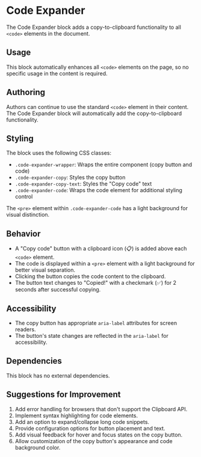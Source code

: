# Code Expander

The Code Expander block adds a copy-to-clipboard functionality to all `<code>` elements in the document.

## Usage

This block automatically enhances all `<code>` elements on the page, so no specific usage in the content is required.

## Authoring

Authors can continue to use the standard `<code>` element in their content. The Code Expander block will automatically add the copy-to-clipboard functionality.

## Styling

The block uses the following CSS classes:

- `.code-expander-wrapper`: Wraps the entire component (copy button and code)
- `.code-expander-copy`: Styles the copy button
- `.code-expander-copy-text`: Styles the "Copy code" text
- `.code-expander-code`: Wraps the code element for additional styling control

The `<pre>` element within `.code-expander-code` has a light background for visual distinction.

## Behavior

- A "Copy code" button with a clipboard icon (📋) is added above each `<code>` element.
- The code is displayed within a `<pre>` element with a light background for better visual separation.
- Clicking the button copies the code content to the clipboard.
- The button text changes to "Copied!" with a checkmark (✅) for 2 seconds after successful copying.

## Accessibility

- The copy button has appropriate `aria-label` attributes for screen readers.
- The button's state changes are reflected in the `aria-label` for accessibility.

## Dependencies

This block has no external dependencies.

## Suggestions for Improvement

1. Add error handling for browsers that don't support the Clipboard API.
2. Implement syntax highlighting for code elements.
3. Add an option to expand/collapse long code snippets.
4. Provide configuration options for button placement and text.
5. Add visual feedback for hover and focus states on the copy button.
6. Allow customization of the copy button's appearance and code background color.
